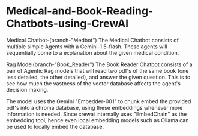 # Medical-and-Book-Reading-Chatbots-using-CrewAI

Medical Chatbot-(branch-"Medbot")
The Medical Chatbot consists of multiple simple Agents with a Gemini-1.5-flash. These agents will sequentially come to a explanation about the given medical condition.

Rag Model(branch-"Book_Reader")
The Book Reader Chatbot consists of a pair of Agentic Rag models that will read two pdf's of the same book (one less detailed, the other detailed), and answer the given question. This is to see how much the vastness of the vector database affects the agent's decision making.

The model uses the Gemini "Embedder-001" to chunk embed the provided pdf's into a chroma database, using these embeddings whenever more information is needed.
Since crewai internally uses "EmbedChain" as the embedding tool, hence even local embedding models such as Ollama can be used to locally embed the database.
